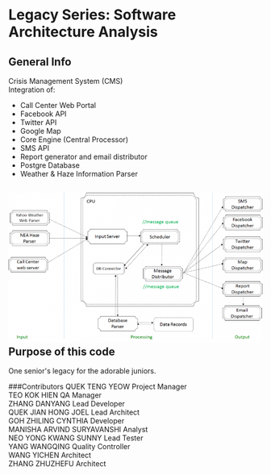 Legacy Series: Software Architecture Analysis
============
General Info
------------
Crisis Management System (CMS)  
Integration of:
* Call Center Web Portal
* Facebook API
* Twitter API
* Google Map
* Core Engine (Central Processor)
* SMS API
* Report generator and email distributor
* Postgre Database
* Weather & Haze Information Parser

![](images/800px-Architecture.png)
Purpose of this code
------------
One senior's legacy for the adorable juniors.  

###Contributors
QUEK TENG YEOW  Project Manager  
TEO KOK HIEN  QA Manager  
ZHANG DANYANG  Lead Developer  
QUEK JIAN HONG JOEL  Lead Architect  
GOH ZHILING CYNTHIA  Developer  
MANISHA ARVIND SURYAVANSHI  Analyst  
NEO YONG KWANG SUNNY  Lead Tester  
YANG WANGQING  Quality Controller  
WANG YICHEN  Architect  
ZHANG ZHUZHEFU  Architect  
